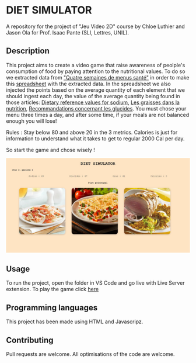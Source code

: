 # DIET SIMULATOR
A repository for the project of "Jeu Video 2D" course by Chloe Luthier and Jason Ola for Prof. Isaac Pante (SLI, Lettres, UNIL).

## Description
This project aims to create a video game that raise awareness of peolple's consumption of food by paying attention to the nutritional values. To do so we extracted data from ["Quatre semaines de menus santé"](https://wrha.mb.ca/files/nutrition-healthy-menu-f.pdf) in order to make this [spreadsheet](https://docs.google.com/spreadsheets/d/1kW1L8sYYg5gtBqkpGsvch-RwpNPpQcXEQ7qy9J9Ioq0/edit#gid=0) with the extracted data. In the spreadsheet we also injected the points based on the average quantity of each element that we should ingest each day, the value of the average quantity being found in those articles: [Dietary reference values for sodium](https://doi.org/10.2903/j.efsa.2019.5778), [Les graisses dans la nutrition](https://www.blv.admin.ch/dam/blv/fr/dokumente/das-blv/organisation/kommissionen/eek/fette-in-der-ernaehrung-2013/empfehlung-fette-ernaehrung.pdf.download.pdf/3_EEK_Revision+Fettempfehlungen+2012_FINAL_F.pdf), [Recommandations concernant les glucides](https://www.blv.admin.ch/dam/blv/fr/dokumente/lebensmittel-und-ernaehrung/ernaehrung/empfehlungen-kohlenhydrate.pdf.download.pdf/recommandations-glucides.pdf). You must chose your menu three times a day, and after some time, if your meals are not balanced enough you will lose! 

Rules : Stay below 80 and above 20 in the 3 metrics. Calories is just for information to understand what it takes to get to regular 2000 Cal per day.

So start the game and chose wisely !

![During the game](img/game-screenshot.jpg)

## Usage
To run the project, open the folder in VS Code and go live with Live Server extension.
To play the game click [here](https://diet-simulator.vercel.app/)

## Programming languages
This project has been made using HTML and Javascripz.

## Contributing
Pull requests are welcome. All optimisations of the code are welcome.